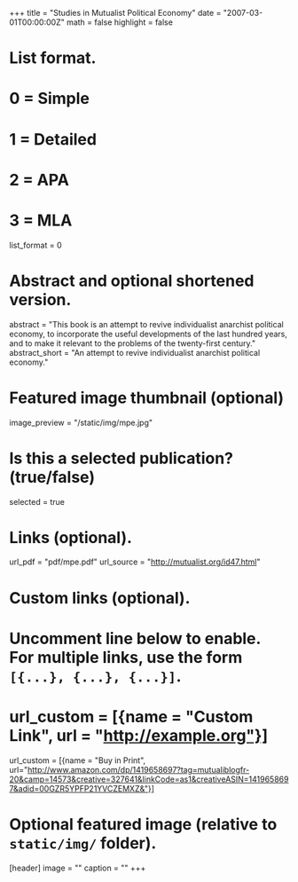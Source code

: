 +++
title = "Studies in Mutualist Political Economy"
date = "2007-03-01T00:00:00Z"
math = false
highlight = false

# List format.
#   0 = Simple
#   1 = Detailed
#   2 = APA
#   3 = MLA
list_format = 0

# Abstract and optional shortened version.
abstract = "This book is an attempt to revive individualist anarchist political economy, to incorporate the useful developments of the last hundred years, and to make it relevant to the problems of the twenty-first century."
abstract_short = "An attempt to revive individualist anarchist political economy."

# Featured image thumbnail (optional)
image_preview = "/static/img/mpe.jpg"

# Is this a selected publication? (true/false)
selected = true


# Links (optional).
url_pdf = "pdf/mpe.pdf"
url_source = "http://mutualist.org/id47.html"


# Custom links (optional).
#   Uncomment line below to enable. For multiple links, use the form `[{...}, {...}, {...}]`.
# url_custom = [{name = "Custom Link", url = "http://example.org"}]
url_custom = [{name = "Buy in Print", url="http://www.amazon.com/dp/1419658697?tag=mutualiblogfr-20&camp=14573&creative=327641&linkCode=as1&creativeASIN=1419658697&adid=00GZR5YPFP21YVCZEMXZ&"}]


# Optional featured image (relative to `static/img/` folder).
 [header]
 image = ""
 caption = ""
+++ 
